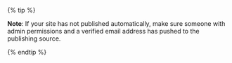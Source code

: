 {% tip %}

**Note**: If your site has not published automatically, make sure someone with admin permissions and a verified email address has pushed to the publishing source.

{% endtip %}
